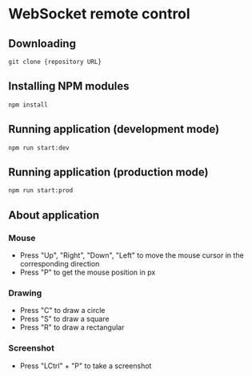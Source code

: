 # WebSocket remote control

## Downloading

```
git clone {repository URL}
```

## Installing NPM modules

```
npm install
```

## Running application (development mode)

```
npm run start:dev
```

## Running application (production mode)

```
npm run start:prod
```

## About application

### Mouse

- Press "Up", "Right", "Down", "Left" to move the mouse cursor in the corresponding direction
- Press "P" to get the mouse position in px

### Drawing

- Press "C" to draw a circle
- Press "S" to draw a square
- Press "R" to draw a rectangular

### Screenshot

- Press "LCtrl" + "P" to take a screenshot
